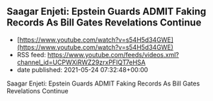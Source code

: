 ## Saagar Enjeti: Epstein Guards ADMIT Faking Records As Bill Gates Revelations Continue
 - [https://www.youtube.com/watch?v=s54H5d34GWE](https://www.youtube.com/watch?v=s54H5d34GWE)
 - RSS feed: https://www.youtube.com/feeds/videos.xml?channel_id=UCPWXiRWZ29zrxPFIQT7eHSA
 - date published: 2021-05-24 07:32:48+00:00

Saagar Enjeti: Epstein Guards ADMIT Faking Records As Bill Gates Revelations Continue

